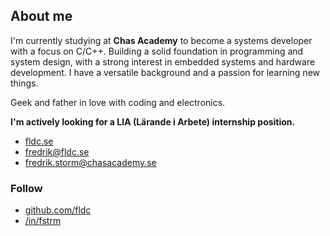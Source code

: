 ## About me

I'm currently studying at **Chas Academy** to become a systems developer with a focus on C/C++. 
Building a solid foundation in programming and system design, with a strong interest in embedded systems and hardware development. I have a versatile background and a passion for learning new things.  

Geek and father in love with coding and electronics.

**I'm actively looking for a LIA (Lärande i Arbete) internship position.**

- [fldc.se](https://fldc.se)
- [fredrik@fldc.se](mailto:fredrik@fldc.se)
- [fredrik.storm@chasacademy.se](mailto:fredrik.storm@chasacademy.se)

### Follow

- [github.com/fldc](https://github.com/fldc)
- [/in/fstrm](https://linkedin.com/in/fstrm)
